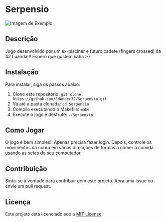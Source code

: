 # Serpensio

![Imagem de Exemplo](https://th.bing.com/th/id/OIG1.DcnY.pF4kWfuhPlLPq6q?pid=ImgGn)

## Descrição
Jogo desenvolvido por um ex-pisciner e futuro cadete (fingers crossed) da 42 Luanda!!! Espero que gostem haha :-)

## Instalação
Para instalar, siga os passos abaixo:
1. Clone este repositório: `git clone https://github.com/EdAnder32/Serpensio.git`
2. Vá até a pasta clonada: `cd Serpensio`
3. Compile executando o Makefile: `make`
4. Execute o jogo e desfrute: `./Serpensio`

## Como Jogar
O jogo é bem simples!! Apenas precisa fazer login. Depois, controle os movimentos da cobra em várias direcções de formas a comer a comida usando as setas do seu computador.

## Contribuição
Sinta-se à vontade para contribuir com este projeto. Abra uma issue ou envie um pull request.

## Licença
Este projeto está licenciado sob a [MIT License](https://opensource.org/licenses/MIT).
